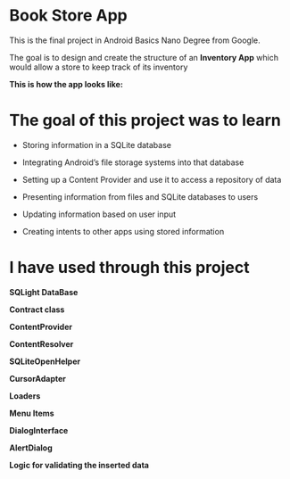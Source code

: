 # Book Store App
This is the final project in Android Basics Nano Degree from Google.

The goal is to design and create the structure of an **Inventory App** which would allow a store to keep track of its inventory

**This is how the app looks like:**


# The goal of this project was to learn

-   Storing information in a SQLite database

-   Integrating Android’s file storage systems into that database

-   Setting up a Content Provider and use it to access a repository of data
-   Presenting information from files and SQLite databases to users

-   Updating information based on user input

-   Creating intents to other apps using stored information

# I have used through this project

**SQLight DataBase**

**Contract class**

**ContentProvider**

**ContentResolver**

**SQLiteOpenHelper**

**CursorAdapter**

**Loaders**

**Menu Items**

**DialogInterface**

**AlertDialog**

**Logic for validating the inserted data**
